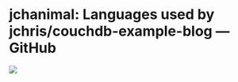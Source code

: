 <!--
id: 57070642
link: http://tumblr.atmos.org/post/57070642/jchanimal-languages-used-by
slug: jchanimal-languages-used-by
date: Thu Oct 30 2008 02:15:24 GMT-0700 (PDT)
publish: 2008-10-030
tags: 
title: jchanimal:
Languages used by jchris/couchdb-example-blog — GitHub
-->


jchanimal:
Languages used by jchris/couchdb-example-blog — GitHub
=================================================================

![](http://www.tumblr.com/photo/1280/atmos/57070642/1/KX0mvoNEEfmvcdbtTdJM2jiZ)

